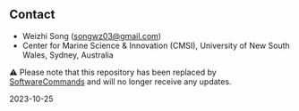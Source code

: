 Contact
---
+ Weizhi Song (songwz03@gmail.com)
+ Center for Marine Science & Innovation (CMSI), University of New South Wales, Sydney, Australia


:warning: Please note that this repository has been replaced by [SoftwareCommands](https://github.com/songweizhi/SoftwareCommands) and will no longer receive any updates.

2023-10-25
